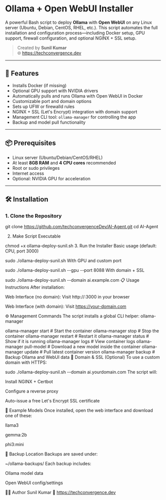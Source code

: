 # Ollama + Open WebUI Installer

A powerful Bash script to deploy **Ollama** with **Open WebUI** on any Linux server (Ubuntu, Debian, CentOS, RHEL, etc.). This script automates the full installation and configuration process—including Docker setup, GPU support, firewall configuration, and optional NGINX + SSL setup.

> Created by **Sunil Kumar**  
> 🌐 https://techconvergence.dev

---

## 🚀 Features

- Installs Docker (if missing)
- Optional GPU support with NVIDIA drivers
- Automatically pulls and runs Ollama with Open WebUI in Docker
- Customizable port and domain options
- Sets up UFW or firewalld rules
- NGINX + SSL (Let's Encrypt) integration with domain support
- Management CLI tool: `ollama-manager` for controlling the app
- Backup and model pull functionality

---

## 📦 Prerequisites

- Linux server (Ubuntu/Debian/CentOS/RHEL)
- At least **8GB RAM** and **4 CPU cores** recommended
- Root or sudo privileges
- Internet access
- Optional: NVIDIA GPU for acceleration

---

## 🛠 Installation

### 1. Clone the Repository

git clone https://github.com/techconvergenceDev/AI-Agent.git
cd AI-Agent



2. Make Script Executable

chmod +x ollama-deploy-sunil.sh
3. Run the Installer
Basic usage (default: CPU, port 3000)

sudo ./ollama-deploy-sunil.sh
With GPU and custom port

sudo ./ollama-deploy-sunil.sh --gpu --port 8088
With domain + SSL

sudo ./ollama-deploy-sunil.sh --domain ai.example.com
📋 Usage Instructions
After installation:

Web Interface (no domain):
Visit http://<server-ip>:3000 in your browser

Web Interface (with domain):
Visit https://your-domain.com

⚙️ Management Commands
The script installs a global CLI helper: ollama-manager


ollama-manager start         # Start the container
ollama-manager stop          # Stop the container
ollama-manager restart       # Restart it
ollama-manager status        # Show if it is running
ollama-manager logs          # View container logs
ollama-manager pull-model <model>  # Download a new model inside the container
ollama-manager update        # Pull latest container version
ollama-manager backup        # Backup Ollama and WebUI data
🔐 Domain & SSL (Optional)
To use a custom domain with HTTPS:


sudo ./ollama-deploy-sunil.sh --domain ai.yourdomain.com
The script will:

Install NGINX + Certbot

Configure a reverse proxy

Auto-issue a free Let's Encrypt SSL certificate

🧠 Example Models
Once installed, open the web interface and download one of these:

llama3

gemma:2b

phi3:mini

📂 Backup Location
Backups are saved under:


~/ollama-backups/
Each backup includes:

Ollama model data

Open WebUI config/settings

👨‍💻 Author
Sunil Kumar
🔗 https://techconvergence.dev

